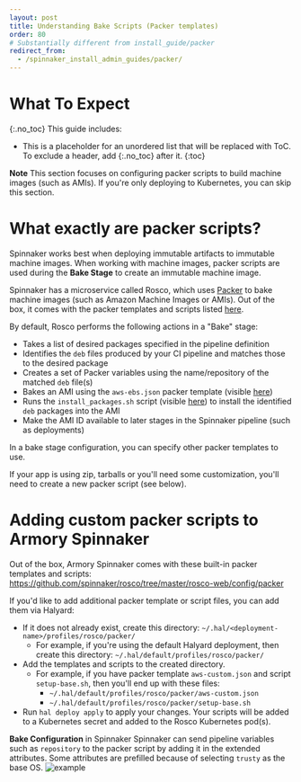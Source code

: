 ```yaml
---
layout: post
title: Understanding Bake Scripts (Packer templates)
order: 80
# Substantially different from install_guide/packer
redirect_from:
  - /spinnaker_install_admin_guides/packer/
---
```


# What To Expect
{:.no_toc}
This guide includes:
* This is a placeholder for an unordered list that will be replaced with ToC. To exclude a header, add {:.no_toc} after it.
{:toc}

**Note** This section focuses on configuring packer scripts to build machine images (such as AMIs).  If you're only deploying to Kubernetes, you can skip this section.

# What exactly are packer scripts?
Spinnaker works best when deploying immutable artifacts to immutable machine images. When working with machine images, packer scripts are used during the **Bake Stage** to create an immutable machine image.

Spinnaker has a microservice called Rosco, which uses [Packer](https://www.packer.io/) to bake machine images (such as Amazon Machine Images or AMIs).  Out of the box, it comes with the packer templates and scripts listed [here](https://github.com/spinnaker/rosco/tree/master/rosco-web/config/packer).

By default, Rosco performs the following actions in a "Bake" stage:
* Takes a list of desired packages specified in the pipeline definition
* Identifies the `deb` files produced by your CI pipeline and matches those to the desired package
* Creates a set of Packer variables using the name/repository of the matched `deb` file(s)
* Bakes an AMI using the `aws-ebs.json` packer template (visible [here](https://github.com/spinnaker/rosco/blob/master/rosco-web/config/packer/aws-ebs.json))
* Runs the `install_packages.sh` script (visible [here](https://github.com/spinnaker/rosco/blob/master/rosco-web/config/packer/install_packages.sh)) to install the identified `deb` packages into the AMI
* Make the AMI ID available to later stages in the Spinnaker pipeline (such as deployments)

In a bake stage configuration, you can specify other packer templates to use.

If your app is using zip, tarballs or you'll need some customization, you'll need to create a new packer script (see below).

# Adding custom packer scripts to Armory Spinnaker

Out of the box, Armory Spinnaker comes with these built-in packer templates and scripts: https://github.com/spinnaker/rosco/tree/master/rosco-web/config/packer

If you'd like to add additional packer template or script files, you can add them via Halyard:

* If it does not already exist, create this directory: `~/.hal/<deployment-name>/profiles/rosco/packer/`
  * For example, if you're using the default Halyard deployment, then create this directory: `~/.hal/default/profiles/rosco/packer/`
* Add the templates and scripts to the created directory.
  * For example, if you have packer template `aws-custom.json` and script `setup-base.sh`, then you'll end up with these files:
    * `~/.hal/default/profiles/rosco/packer/aws-custom.json`
    * `~/.hal/default/profiles/rosco/packer/setup-base.sh`
* Run `hal deploy apply` to apply your changes.  Your scripts will be added to a Kubernetes secret and added to the Rosco Kubernetes pod(s).

**Bake Configuration** in Spinnaker
Spinnaker can send pipeline variables such as `repository` to the packer script by adding it in the extended attributes. Some attributes are prefilled because of selecting `trusty` as the base OS.
![example](https://cl.ly/41113D0o1h3x/Screen%20Shot%202017-09-05%20at%204.34.58%20PM.png)
